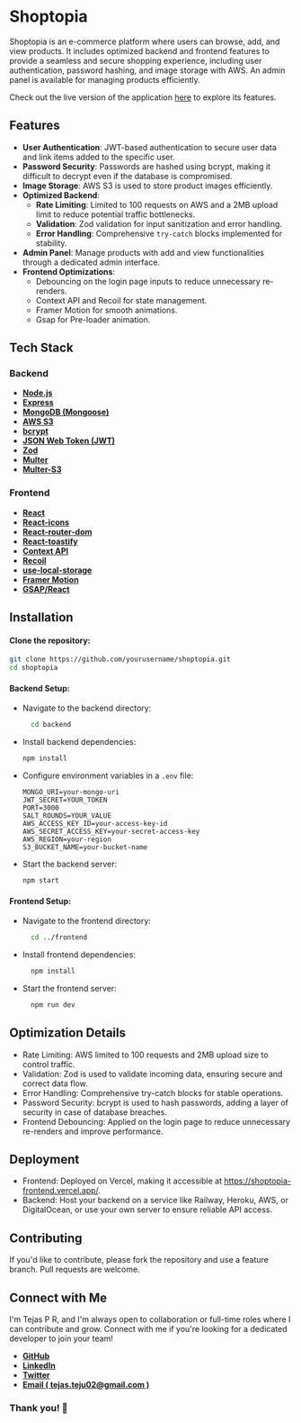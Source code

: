 # Shoptopia

Shoptopia is an e-commerce platform where users can browse, add, and view products. It includes optimized backend and frontend features to provide a seamless and secure shopping experience, including user authentication, password hashing, and image storage with AWS. An admin panel is available for managing products efficiently.

Check out the live version of the application [here](https://shoptopia-frontend.vercel.app/) to explore its features.

## Features

- **User Authentication**: JWT-based authentication to secure user data and link items added to the specific user.
- **Password Security**: Passwords are hashed using bcrypt, making it difficult to decrypt even if the database is compromised.
- **Image Storage**: AWS S3 is used to store product images efficiently.
- **Optimized Backend**:
  - **Rate Limiting**: Limited to 100 requests on AWS and a 2MB upload limit to reduce potential traffic bottlenecks.
  - **Validation**: Zod validation for input sanitization and error handling.
  - **Error Handling**: Comprehensive `try-catch` blocks implemented for stability.
- **Admin Panel**: Manage products with add and view functionalities through a dedicated admin interface.
- **Frontend Optimizations**:
  - Debouncing on the login page inputs to reduce unnecessary re-renders.
  - Context API and Recoil for state management.
  - Framer Motion for smooth animations.
  - Gsap for Pre-loader animation.

## Tech Stack

### Backend

- **[Node.js](https://docs.npmjs.com/downloading-and-installing-node-js-and-npm)**
- **[Express](https://expressjs.com/en/starter/basic-routing.html)**
- **[MongoDB (Mongoose)](https://mongoosejs.com/docs/)**
- **[AWS S3](https://aws.amazon.com/s3/)**
- **[bcrypt](https://www.npmjs.com/package/bcrypt)**
- **[JSON Web Token (JWT)](https://jwt.io/introduction/)**
- **[Zod](https://zod.dev/)**
- **[Multer](https://www.npmjs.com/package/multer)**
- **[Multer-S3](https://www.npmjs.com/package/multer-s3)**

### Frontend

- **[React](https://react.dev/)**
- **[React-icons](https://react-icons.github.io/react-icons/)**
- **[React-router-dom](https://reactrouter.com/en/main)**
- **[React-toastify](https://fkhadra.github.io/react-toastify/introduction)**
- **[Context API](https://react.dev/reference/react/useContext)**
- **[Recoil](https://recoiljs.org/docs/introduction/getting-started)**
- **[use-local-storage](https://usehooks.com/useLocalStorage/)**
- **[Framer Motion](https://www.framer.com/motion/)**
- **[GSAP/React](https://greensock.com/gsap/)**

## Installation

#### Clone the repository:

```bash
git clone https://github.com/yourusername/shoptopia.git
cd shoptopia
```

#### Backend Setup:

- Navigate to the backend directory:

  ```bash
    cd backend
  ```

- Install backend dependencies:

  ```bash
  npm install
  ```

- Configure environment variables in a `.env` file:

  ```plaintext
  MONGO_URI=your-mongo-uri
  JWT_SECRET=YOUR_TOKEN
  PORT=3000
  SALT_ROUNDS=YOUR_VALUE
  AWS_ACCESS_KEY_ID=your-access-key-id
  AWS_SECRET_ACCESS_KEY=your-secret-access-key
  AWS_REGION=your-region
  S3_BUCKET_NAME=your-bucket-name
  ```

- Start the backend server:

  ```bash
  npm start
  ```

#### Frontend Setup:

- Navigate to the frontend directory:

  ```bash
    cd ../frontend
  ```

- Install frontend dependencies:

  ```bash
    npm install
  ```

- Start the frontend server:

  ```bash
    npm run dev
  ```

## Optimization Details

- Rate Limiting: AWS limited to 100 requests and 2MB upload size to control traffic.
- Validation: Zod is used to validate incoming data, ensuring secure and correct data flow.
- Error Handling: Comprehensive try-catch blocks for stable operations.
- Password Security: bcrypt is used to hash passwords, adding a layer of security in case of database breaches.
- Frontend Debouncing: Applied on the login page to reduce unnecessary re-renders and improve performance.

## Deployment

- Frontend: Deployed on Vercel, making it accessible at https://shoptopia-frontend.vercel.app/.
- Backend: Host your backend on a service like Railway, Heroku, AWS, or DigitalOcean, or use your own server to ensure reliable API access.

## Contributing

If you'd like to contribute, please fork the repository and use a feature branch. Pull requests are welcome.

## Connect with Me

I'm Tejas P R, and I'm always open to collaboration or full-time roles where I can contribute and grow. Connect with me if you're looking for a dedicated developer to join your team!

- [**GitHub**](https://github.com/Tejas-pr)
- [**LinkedIn**](https://www.linkedin.com/in/tejas-p-r-057a4622a/)
- [**Twitter**](https://x.com/tejas67061437)
- [**Email ( tejas.teju02@gmail.com )**](mailto:tejas.teju02@gmail.com)

### Thank you! 👋
